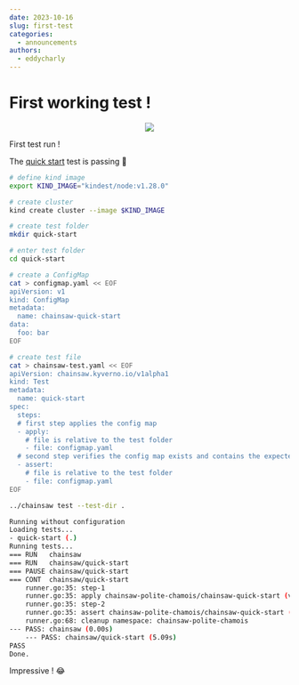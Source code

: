 ```yaml
---
date: 2023-10-16
slug: first-test
categories:
  - announcements
authors:
  - eddycharly
---
```


# First working test !

<p align="center">
  <img src="https://www.alertdriving.co.nz/uploads/1/4/8/0/14809288/112642145.jpg" />
</p>

First test run !

<!-- more -->

The [quick start](../../../quick-start.md) test is passing :tada:

```bash
# define kind image
export KIND_IMAGE="kindest/node:v1.28.0"

# create cluster
kind create cluster --image $KIND_IMAGE

# create test folder
mkdir quick-start

# enter test folder
cd quick-start

# create a ConfigMap
cat > configmap.yaml << EOF
apiVersion: v1
kind: ConfigMap
metadata:
  name: chainsaw-quick-start
data:
  foo: bar
EOF

# create test file
cat > chainsaw-test.yaml << EOF
apiVersion: chainsaw.kyverno.io/v1alpha1
kind: Test
metadata:
  name: quick-start
spec:
  steps:
  # first step applies the config map
  - apply:
    # file is relative to the test folder
    - file: configmap.yaml
  # second step verifies the config map exists and contains the expected data
  - assert:
    # file is relative to the test folder
    - file: configmap.yaml
EOF

../chainsaw test --test-dir .

Running without configuration
Loading tests...
- quick-start (.)
Running tests...
=== RUN   chainsaw
=== RUN   chainsaw/quick-start
=== PAUSE chainsaw/quick-start
=== CONT  chainsaw/quick-start
    runner.go:35: step-1
    runner.go:35: apply chainsaw-polite-chamois/chainsaw-quick-start (v1/ConfigMap)
    runner.go:35: step-2
    runner.go:35: assert chainsaw-polite-chamois/chainsaw-quick-start (v1/ConfigMap)
    runner.go:68: cleanup namespace: chainsaw-polite-chamois
--- PASS: chainsaw (0.00s)
    --- PASS: chainsaw/quick-start (5.09s)
PASS
Done.
```

Impressive ! :joy:
